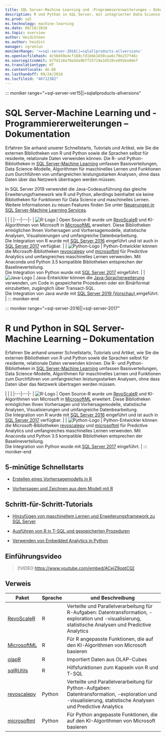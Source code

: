 ```yaml
---
title: SQL Server-Machine Learning und -Programmiererweiterungen – Dokumentation | Microsoft-Dokumentation
description: R und Python in SQL Server, mit integrierter Data Science-Modellierung und Algorithmen für maschinelles Lernen für umfangreiche Analysen von Unternehmensdaten
ms.prod: sql
ms.technology: machine-learning
ms.date: 09/10/2018
ms.topic: overview
author: HeidiSteen
ms.author: heidist
manager: cgronlun
monikerRange: '>=sql-server-2016||=sqlallproducts-allversions'
ms.openlocfilehash: 4c56d49e4cf168c7d1b6b1830caa6c79e237f46c
ms.sourcegitcommit: b7fd118a70a5da9bff25719a3d520ce993ea9def
ms.translationtype: HT
ms.contentlocale: de-DE
ms.lasthandoff: 09/24/2018
ms.locfileid: "46712382"
---
```

::: moniker range="=sql-server-ver15||=sqlallproducts-allversions"
# <a name="sql-server-machine-learning-and-programming-extensions-documentation"></a>SQL Server-Machine Learning und -Programmiererweiterungen – Dokumentation

Erfahren Sie anhand unserer Schnellstarts, Tutorials und Artikel, wie Sie die externen Bibliotheken von R und Python sowie die Sprachen selbst für residente, relationale Daten verwenden können. Die R- und Python-Bibliotheken in [SQL Server-Machine Learning](what-is-sql-server-machine-learning.md) umfassen Basisverteilungen, Data Science-Modelle, Algorithmen für maschinelles Lernen und Funktionen zum Durchführen von umfangreichen leistungsstarken Analysen, ohne dass Daten über das Netzwerk übertragen werden müssen. 

In SQL Server 2019 verwendet die Java-Codeausführung das gleiche Erweiterungsframework wie R und Python, allerdings beinhaltet sie keine Bibliotheken für Funktionen für Data Science und maschinelles Lernen. Weitere Informationen zu neuen Features finden Sie unter [Neuerungen in SQL Server-Machine Learning Services](what-s-new-in-sql-server-machine-learning-services.md).

|   |   | 
|---|---|-
| ![R-Logo](./media/index/logo_r.png) | Open Source-R wurde um [RevoScaleR](https://docs.microsoft.com/machine-learning-server/r-reference/revoscaler/revoscaler) und KI-Algorithmen von Microsoft in [MicrosoftML](https://docs.microsoft.com/machine-learning-server/r-reference/microsoftml/microsoftml-package) erweitert. Diese Bibliotheken ermöglichen Ihnen Vorhersagen und Vorhersagemodelle, statistische Analysen, Visualisierungen und umfangreiche Datenbearbeitung. <br/>Die Integration von R wurde mit [SQL Server 2016](./install/sql-r-services-windows-install.md) eingeführt und ist auch in [SQL Server 2017](./install/sql-machine-learning-services-windows-install.md) verfügbar. | 
| ![Python-Logo](./media/index/logo_python.png) | Python-Entwickler können die Microsoft-Bibliotheken [revoscalepy](https://docs.microsoft.com/machine-learning-server/python-reference/revoscalepy/revoscalepy-package) und [microsoftml](https://docs.microsoft.com/machine-learning-server/python-reference/microsoftml/microsoftml-package) für Predictive Analytics und umfangreiches maschinelles Lernen verwenden. Mit Anaconda und Python 3.5 kompatible Bibliotheken entsprechen der Baselineverteilung. <br/>Die Integration von Python wurde mit [SQL Server 2017](./install/sql-machine-learning-services-windows-install.md) eingeführt.  | 
| ![Java-Logo](./media/index/logo_java.png) | Java-Entwickler können die [Java-Spracherweiterung](java/extension-java.md) verwenden, um Code in gespeicherte Prozeduren oder ein Binärformat einzubetten, zugänglich über Transact-SQL. <br/>Die Integration von Java wurde mit [SQL Server 2019 (Vorschau) ](./install/sql-machine-learning-services-ver15.md) eingeführt. |
::: moniker-end

::: moniker range="=sql-server-2016||=sql-server-2017"
# <a name="sql-server-machine-learning-r-and-python-documentation"></a>R und Python in SQL Server-Machine Learning – Dokumentation

Erfahren Sie anhand unserer Schnellstarts, Tutorials und Artikel, wie Sie die externen Bibliotheken von R und Python sowie die Sprachen selbst für residente, relationale Daten verwenden können. Die R- und Python-Bibliotheken in [SQL Server-Machine Learning](what-is-sql-server-machine-learning.md) umfassen Basisverteilungen, Data Science-Modelle, Algorithmen für maschinelles Lernen und Funktionen zum Durchführen von umfangreichen leistungsstarken Analysen, ohne dass Daten über das Netzwerk übertragen werden müssen. 

|   |   | 
|---|---|-
| ![R-Logo](./media/index/logo_r.png) | Open Source-R wurde um [RevoScaleR](https://docs.microsoft.com/machine-learning-server/r-reference/revoscaler/revoscaler) und KI-Algorithmen von Microsoft in [MicrosoftML](https://docs.microsoft.com/machine-learning-server/r-reference/microsoftml/microsoftml-package) erweitert. Diese Bibliotheken ermöglichen Ihnen Vorhersagen und Vorhersagemodelle, statistische Analysen, Visualisierungen und umfangreiche Datenbearbeitung. <br/>Die Integration von R wurde mit [SQL Server 2016](./install/sql-r-services-windows-install.md) eingeführt und ist auch in [SQL Server 2017](./install/sql-machine-learning-services-windows-install.md) verfügbar. | 
| ![Python-Logo](./media/index/logo_python.png) | Python-Entwickler können die Microsoft-Bibliotheken [revoscalepy](https://docs.microsoft.com/machine-learning-server/python-reference/revoscalepy/revoscalepy-package) und [microsoftml](https://docs.microsoft.com/machine-learning-server/python-reference/microsoftml/microsoftml-package) für Predictive Analytics und umfangreiches maschinelles Lernen verwenden. Mit Anaconda und Python 3.5 kompatible Bibliotheken entsprechen der Baselineverteilung. <br/>Die Integration von Python wurde mit [SQL Server 2017](./install/sql-machine-learning-services-windows-install.md) eingeführt.  | 
::: moniker-end

## <a name="5-minute-quickstarts"></a>5-minütige Schnellstarts

+ [Erstellen eines Vorhersagemodells in R](./tutorials/rtsql-create-a-predictive-model-r.md)

+ [Vorhersagen und Zeichnen aus dem Modell mit R](./tutorials/rtsql-predict-and-plot-from-model.md)


## <a name="step-by-step-tutorials"></a>Schritt-für-Schritt-Tutorials

+ [Hinzufügen von maschinellem Lernen und Erweiterungsframework zu SQL Server](install/sql-machine-learning-services-windows-install.md)

+ [Ausführen von R in T-SQL und gespeicherten Prozeduren](./tutorials/sqldev-in-database-r-for-sql-developers.md)

+ [Verwenden von Embedded Analytics in Python](./tutorials/sqldev-in-database-python-for-sql-developers.md)


## <a name="video-introduction"></a>Einführungsvideo

> [!VIDEO https://www.youtube.com/embed/ACejZ9optCQ]

## <a name="reference"></a>Verweis

| Paket | Sprache | und Beschreibung | 
|---------|----------|-------------|
| [RevoScaleR](https://docs.microsoft.com/machine-learning-server/r-reference/revoscaler/revoscaler) | R | Verteilte und Parallelverarbeitung für R-Aufgaben: Datentransformation, -exploration und -visualisierung, statistische Analysen und Predictive Analytics |
| [MicrosoftML](https://docs.microsoft.com/machine-learning-server/r-reference/microsoftml/microsoftml-package) | R | Für R angepasste Funktionen, die auf den KI-Algorithmen von Microsoft basieren |
| [olapR](https://docs.microsoft.com/machine-learning-server/r-reference/olapr/olapr) | R | Importiert Daten aus OLAP-Cubes |
| [sqlRUtils]() | R | Hilfsfunktionen zum Kapseln von R und T-SQL |
[revoscalepy](https://docs.microsoft.com/machine-learning-server/python-reference/revoscalepy/revoscalepy-package) | Python | Verteilte und Parallelverarbeitung für Python-Aufgaben: Datentransformation, -exploration und -visualisierung, statistische Analysen und Predictive Analytics  | 
| [microsoftml](https://docs.microsoft.com/machine-learning-server/python-reference/microsoftml/microsoftml-package) | Python | Für Python angepasste Funktionen, die auf den KI-Algorithmen von Microsoft basieren  |